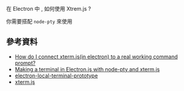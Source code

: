 在 Electron 中 , 如何使用 Xtrem.js ?

你需要搭配 `node-pty` 來使用

## 參考資料 

- [How do I connect xterm.js(in electron) to a real working command prompt?](https://stackoverflow.com/questions/63390143/how-do-i-connect-xterm-jsin-electron-to-a-real-working-command-prompt)
- [Making a terminal in Electron.js with node-pty and xterm.js](https://www.youtube.com/watch?v=vhDBbbMJWoY)
- [electron-local-terminal-prototype](https://github.com/77Z/electron-local-terminal-prototype)
- [xterm.js](https://github.com/xtermjs/xterm.js/)
